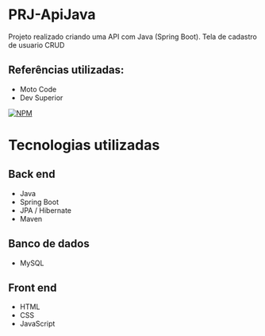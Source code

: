 # PRJ-ApiJava
Projeto realizado criando uma API com Java (Spring Boot).
Tela de cadastro de usuario 
CRUD


## Referências utilizadas:
- Moto Code
- Dev Superior

[![NPM](https://img.shields.io/npm/l/react)](https://github.com/FelipeFelixhub/projeto-api/blob/main/license) 

# Tecnologias utilizadas
## Back end
- Java
- Spring Boot
- JPA / Hibernate
- Maven

## Banco de dados
- MySQL

## Front end
- HTML
- CSS
- JavaScript  





